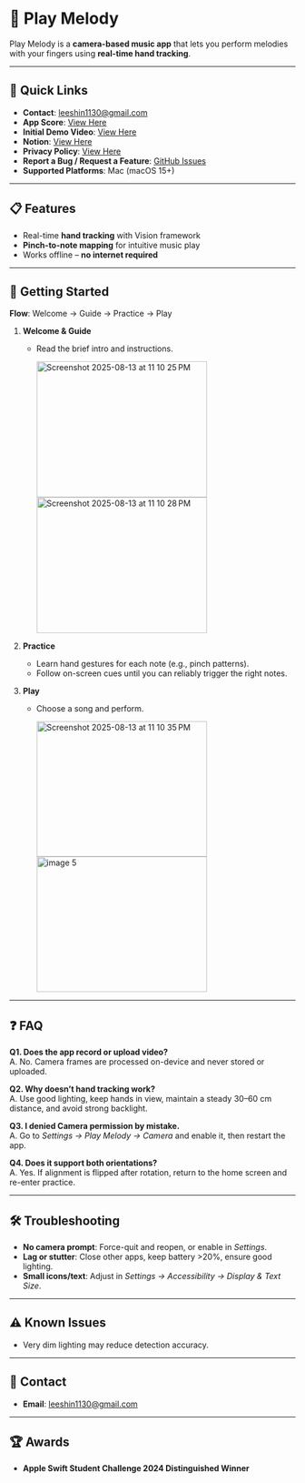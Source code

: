 # 🎵 Play Melody

Play Melody is a **camera-based music app** that lets you perform melodies with your fingers using **real-time hand tracking**.  

---

## 🔗 Quick Links
- **Contact**: leeshin1130@gmail.com
- **App Score**: [View Here](https://apps.apple.com/kr/app/play-melody/id6749957721?l=en-GB&mt=12)
- **Initial Demo Video**: [View Here](https://www.youtube.com/watch?v=Nsz66Aq19CE)
- **Notion**: [View Here](https://www.notion.so/shinwonlee/Melody-SSC24-2453299b9fa48062aee2e9c024248443)
- **Privacy Policy**: [View Here](https://github.com/LeeShinwon/LeeShinwon/wiki/Privacy-Policy)  
- **Report a Bug / Request a Feature**: [GitHub Issues](https://github.com/LeeShinwon/Play-Melody/issues)  
- **Supported Platforms**: Mac (macOS 15+)

---

## 📋 Features
- Real-time **hand tracking** with Vision framework
- **Pinch-to-note mapping** for intuitive music play
- Works offline – **no internet required**

---

## 🚀 Getting Started
**Flow**: Welcome → Guide → Practice → Play

1. **Welcome & Guide**  
   - Read the brief intro and instructions.
     
      <img width="300" height="239" alt="Screenshot 2025-08-13 at 11 10 25 PM" src="https://github.com/user-attachments/assets/307dad5a-fb79-4197-85d8-d3cd107569b7" />
      <img width="300" height="239" alt="Screenshot 2025-08-13 at 11 10 28 PM" src="https://github.com/user-attachments/assets/d0c39910-a256-44f7-99a8-29d46824a8af" />
   
2. **Practice**  
   - Learn hand gestures for each note (e.g., pinch patterns).  
   - Follow on-screen cues until you can reliably trigger the right notes.


3. **Play**  
   - Choose a song and perform.
     
      <img width="300" height="238" alt="Screenshot 2025-08-13 at 11 10 35 PM" src="https://github.com/user-attachments/assets/e29df3f7-8a7c-45a6-a8ba-ba1603075f29" />
      <img width="300" height="238" alt="image 5" src="https://github.com/user-attachments/assets/c3662ac5-e45f-4170-ba03-51fce22e3dce" />
---

## ❓ FAQ

**Q1. Does the app record or upload video?**  
A. No. Camera frames are processed on-device and never stored or uploaded.

**Q2. Why doesn’t hand tracking work?**  
A. Use good lighting, keep hands in view, maintain a steady 30–60 cm distance, and avoid strong backlight.

**Q3. I denied Camera permission by mistake.**  
A. Go to *Settings → Play Melody → Camera* and enable it, then restart the app.

**Q4. Does it support both orientations?**  
A. Yes. If alignment is flipped after rotation, return to the home screen and re-enter practice.

---

## 🛠 Troubleshooting
- **No camera prompt**: Force-quit and reopen, or enable in *Settings*.  
- **Lag or stutter**: Close other apps, keep battery >20%, ensure good lighting.  
- **Small icons/text**: Adjust in *Settings → Accessibility → Display & Text Size*.

---

## ⚠ Known Issues
- Very dim lighting may reduce detection accuracy.

---

## 📧 Contact
- **Email**: leeshin1130@gmail.com  

---

## 🏆 Awards
- **Apple Swift Student Challenge 2024 Distinguished Winner**
